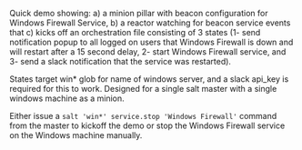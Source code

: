 Quick demo showing: a) a minion pillar with beacon configuration for Windows Firewall Service, b) a reactor watching for beacon service events that c) kicks off an orchestration file consisting of 3 states (1- send notification popup to all logged on users that Windows Firewall is down and will restart after a 15 second delay, 2- start Windows Firewall service, and 3- send a slack notification that the service was restarted).

States target win* glob for name of windows server, and a slack api_key is required for this to work.  Designed for a single salt master with a single windows machine as a minion.

Either issue a ```salt 'win*' service.stop 'Windows Firewall'``` command from the master to kickoff the demo or stop the Windows Firewall service on the Windows machine manually.
